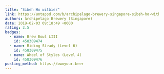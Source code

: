 ```yaml
---
title: "Sibeh Ho witbier"
link: https://untappd.com/b/archipelago-brewery-singapore-sibeh-ho-witbier/2226688
authors: Archipelago Brewery (Singapore)
date: 2019-02-03 09:18:49 +0000
rating: 2.5
badges:
  - name: Brew Bowl LIII
    id: 458309474
  - name: Riding Steady (Level 6)
    id: 458309475
  - name: Wheel of Styles (Level 4)
    id: 458309476
posting_method: https://ownyour.beer
---
```

